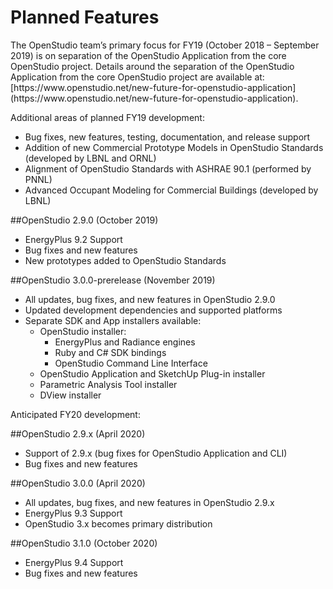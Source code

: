 <h1>Planned Features</h1>
The OpenStudio team’s primary focus for FY19 (October 2018 – September 2019) is on separation of the OpenStudio Application from the core OpenStudio project.  Details around the separation of the OpenStudio Application from the core OpenStudio project are available at: [https://www.openstudio.net/new-future-for-openstudio-application](https://www.openstudio.net/new-future-for-openstudio-application).  

Additional areas of planned FY19 development:

* Bug fixes, new features, testing, documentation, and release support
* Addition of new Commercial Prototype Models in OpenStudio Standards (developed by LBNL and ORNL)
* Alignment of OpenStudio Standards with ASHRAE 90.1 (performed by PNNL) 
* Advanced Occupant Modeling for Commercial Buildings (developed by LBNL)


##OpenStudio 2.9.0 (October 2019)
*	EnergyPlus 9.2 Support
*	Bug fixes and new features
*	New prototypes added to OpenStudio Standards

##OpenStudio 3.0.0-prerelease (November 2019)
*	All updates, bug fixes, and new features in OpenStudio 2.9.0
* Updated development dependencies and supported platforms
*	Separate SDK and App installers available:
    * OpenStudio installer:
        * EnergyPlus and Radiance engines
        * Ruby and C# SDK bindings
        *	OpenStudio Command Line Interface
    *	OpenStudio Application and SketchUp Plug-in installer
    *	Parametric Analysis Tool installer
    *	DView installer

Anticipated FY20 development:

##OpenStudio 2.9.x (April 2020)
*   Support of 2.9.x (bug fixes for OpenStudio Application and CLI)
*	Bug fixes and new features

##OpenStudio 3.0.0 (April 2020)
*	All updates, bug fixes, and new features in OpenStudio 2.9.x
*   EnergyPlus 9.3 Support
*   OpenStudio 3.x becomes primary distribution

##OpenStudio 3.1.0 (October 2020)
*	EnergyPlus 9.4 Support
*	Bug fixes and new features
